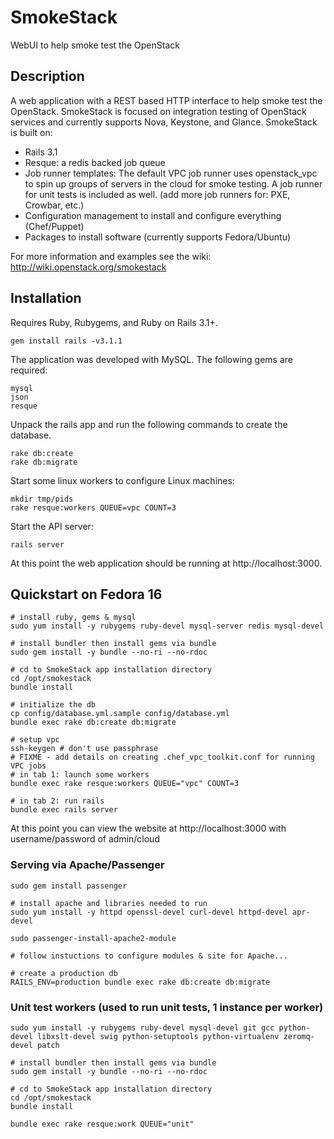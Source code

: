# SmokeStack

WebUI to help smoke test the OpenStack

## Description

A web application with a REST based HTTP interface to help smoke test the OpenStack. SmokeStack is focused on integration testing of OpenStack services and currently supports Nova, Keystone, and Glance. SmokeStack is built on:

* Rails 3.1
* Resque: a redis backed job queue
* Job runner templates: The default VPC job runner uses openstack_vpc to spin up groups of servers in the cloud for smoke testing. A job runner for unit tests is included as well. (add more job runners for: PXE, Crowbar, etc.)
* Configuration management to install and configure everything (Chef/Puppet)
* Packages to install software (currently supports Fedora/Ubuntu)

For more information and examples see the wiki: http://wiki.openstack.org/smokestack

## Installation

Requires Ruby, Rubygems, and Ruby on Rails 3.1+.

    gem install rails -v3.1.1

The application was developed with MySQL. The following gems are required:

    mysql
    json
    resque

Unpack the rails app and run the following commands to create the database.

    rake db:create
    rake db:migrate

Start some linux workers to configure Linux machines:

    mkdir tmp/pids
    rake resque:workers QUEUE=vpc COUNT=3

Start the API server:

    rails server

At this point the web application should be running at http://localhost:3000.

## Quickstart on Fedora 16

    # install ruby, gems & mysql
    sudo yum install -y rubygems ruby-devel mysql-server redis mysql-devel

    # install bundler then install gems via bundle
    sudo gem install -y bundle --no-ri --no-rdoc

    # cd to SmokeStack app installation directory
    cd /opt/smokestack
    bundle install

    # initialize the db
    cp config/database.yml.sample config/database.yml
    bundle exec rake db:create db:migrate

    # setup vpc
    ssh-keygen # don't use passphrase
    # FIXME - add details on creating .chef_vpc_toolkit.conf for running VPC jobs
    # in tab 1: launch some workers
    bundle exec rake resque:workers QUEUE="vpc" COUNT=3

    # in tab 2: run rails
    bundle exec rails server

At this point you can view the website at http://localhost:3000 with
username/password of admin/cloud

### Serving via Apache/Passenger

    sudo gem install passenger

    # install apache and libraries needed to run
    sudo yum install -y httpd openssl-devel curl-devel httpd-devel apr-devel

    sudo passenger-install-apache2-module

    # follow instuctions to configure modules & site for Apache...

    # create a production db 
    RAILS_ENV=production bundle exec rake db:create db:migrate

### Unit test workers (used to run unit tests, 1 instance per worker)

    sudo yum install -y rubygems ruby-devel mysql-devel git gcc python-devel libxslt-devel swig python-setuptools python-virtualenv zeromq-devel patch

    # install bundler then install gems via bundle
    sudo gem install -y bundle --no-ri --no-rdoc

    # cd to SmokeStack app installation directory
    cd /opt/smokestack
    bundle install

    bundle exec rake resque:work QUEUE="unit"
